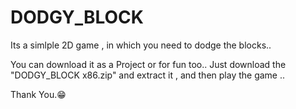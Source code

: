 # DODGY_BLOCK
Its a simlple 2D game , in which you need to dodge the blocks..

 You can download it as a Project or for fun too..
 Just download the "DODGY_BLOCK x86.zip" and extract it , and then play the game ..
 
 Thank You.😁
